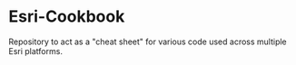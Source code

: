 # Esri-Cookbook
Repository to act as a "cheat sheet" for various code used across multiple Esri platforms. 
